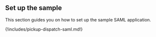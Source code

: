 ## Set up the sample

This section guides you on how to set up the sample SAML application.

{!includes/pickup-dispatch-saml.md!}
